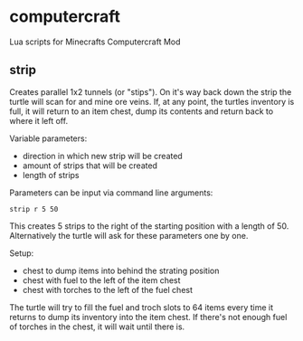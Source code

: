 # computercraft
Lua scripts for Minecrafts Computercraft Mod

## strip
Creates parallel 1x2 tunnels (or "stips"). On it's way back down the strip the turtle will scan for and mine ore veins.
If, at any point, the turtles inventory is full, it will return to an item chest, dump its contents and return back to where it left off.

Variable parameters:
* direction in which new strip will be created
* amount of strips that will be created
* length of strips

Parameters can be input via command line arguments:

`strip r 5 50`

This creates 5 strips to the right of the starting position with a length of 50.
Alternatively the turtle will ask for these parameters one by one.

Setup:
* chest to dump items into behind the strating position
* chest with fuel to the left of the item chest
* chest with torches to the left of the fuel chest

The turtle will try to fill the fuel and troch slots to 64 items every time it returns to dump its inventory into the item chest.
If there's not enough fuel of torches in the chest, it will wait until there is.
